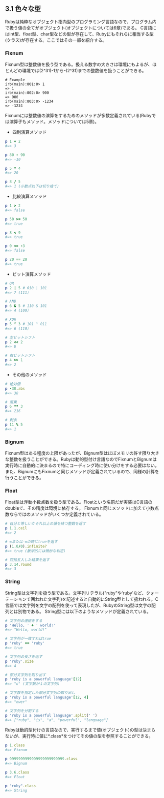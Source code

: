 ## 3.1 色々な型

Rubyは純粋なオブジェクト指向型のプログラミング言語なので、プログラム内で扱う値の全てがオブジェクト(オブジェクトについては6章)である。
C言語にはint型、float型、char型などの型が存在して、Rubyにもそれらに相当する型(クラス)が存在する。ここではその一部を紹介する。

### Fixnum

Fixnum型は整数値を扱う型である。扱える数字の大きさは環境にもよるが、ほとんどの環境では(2^31)-1から-(2^31)までの整数値を扱うことができる。

```shell
# Example
irb(main):001:0> 1
=> 1
irb(main):002:0> 900
=> 900
irb(main):003:0> -1234
=> -1234
```

Fixnumには整数値の演算をするためのメソッドが多数定義されている(Rubyでは演算子もメソッド。メソッドについては5章)。

- 四則演算メソッド

```ruby
p 1 + 2
#=> 3

p 80 - 90
#=> -10

p 5 * 4
#=> 20

p 8 / 5
#=> 1 (小数点以下は切り捨て)
```

- 比較演算メソッド

```ruby
p 1 > 2
#=> false

p 50 >= 50
#=> true

p 8 < 9
#=> true

p 0 <= -3
#=> false

p 20 == 20
#=> true
```

- ビット演算メソッド

```ruby
# OR
p 2 | 5 # 010 | 101
#=> 7 (111)

# AND
p 6 & 5 # 110 & 101
#=> 4 (100)

# XOR
p 5 ^ 3 # 101 ^ 011
#=> 6 (110)

# 左ビットシフト
p 2 << 2
#=> 8

# 右ビットシフト
p 4 >> 1
#=> 2
```

- その他のメソッド

```ruby
# 絶対値
p -30.abs
#=> 30

# 累乗
p 6 ** 3
#=> 216

# 剰余
p 11 % 5
#=> 1
```

### Bignum

Fixnum型はある程度の上限があったが、Bignum型はほぼメモリの許す限り大きな整数を扱うことができる。Rubyは動的型付け言語なのでFixnumとBignumは実行時に自動的に決まるので特にコーディング時に使い分けをする必要はない。
また、BignumにもFixnumと同じメソッドが定義されているので、同様の計算を行うことができる。

### Float

Float型は浮動小数点数を扱う型である。Floatという名前だが実装はC言語のdoubleで、その精度は環境に依存する。
Fixnumと同じメソッドに加えて小数点数ならではのメソッドがいくつか定義されている。

```ruby
# 自分と等しいかそれ以上の値を持つ整数を返す
p 1.1.ceil
#=> 2

# ∞または-∞の時にtrueを返す
p (1.0/0).infinite?
#=> true (数学的には微妙な判定)

# 四捨五入した結果を返す
p 3.14.round
#=> 3
```

### String

String型は文字列を扱う型である。文字列リテラル("ruby"や'ruby'など、クォーテーションで囲われた文字列)を記述すると自動的にString型として扱われる。C言語では文字列を文字の配列を使って表現したが、RubyのString型は文字の配列とは別物である。
String型には以下のようなメソッドが定義されている。

```ruby
# 文字列の連結をする
p 'Hello, ' + ' world!'
#=> "Hello, world!"

# 文字列が一致すればtrue
p 'ruby' == 'ruby'
#=> true

# 文字列の長さを返す
p 'ruby'.size
#=> 4

# 部分文字列を取り出す
p 'ruby is a powerful language'[12]
#=> "o" (文字数が１の文字列)

# 文字数を指定した部分文字列の取り出し
p 'ruby is a powerful language'[12, 4]
#=> "ower"

# 文字列を分割する
p 'ruby is a powerful language'.split(' ')
#=> ["ruby", "is", "a", "powerful", "language"]
```

Rubyは動的型付けの言語なので、実行するまで値(オブジェクト)の型は決まらないが、実行時に値に*.class*をつけてその値の型を参照することができる。

```ruby
p 1.class
#=> Fixnum

p 9999999999999999999999999.class
#=> Bignum

p 3.6.class
#=> Float

p "ruby".class
#=> String
```